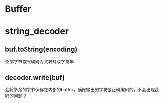 # Buffer

# string_decoder

## buf.toString(encoding)

全部字节按照编码方式转码成字符串

## decoder.write(buf)

会将多余的字节保存在内部的buffer，确保输出的字符是正确编码的，不会出现乱码的问题？